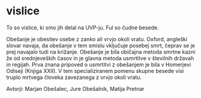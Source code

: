 # vislice
To so vislice, ki smo jih delal na UVP-ju. Ful so čudne besede.

Obešanje je obesitev osebe z zanko ali vrvjo okoli vratu. Oxford, angleški slovar navaja, da obešanje v tem smislu vključuje posebej smrt, čeprav se je prej navajalo tudi na križanje. Obešanje je bila običajna metoda smrtne kazni že od srednjeveških časov in je glavna metoda usmrtitve v številnih državah in regijah. Prva znana pripoved o usmrtitvi z obešanjem je bila v Homerjevi Odiseji (Knjiga XXII). V tem specializiranem pomenu skupne besede visi truplo mrtvega človeka zavezanega z vrvjo okoli vratu. 

Avtorji: Marjan Obešalec, Jure Obešalnik, Matija Pretnar

